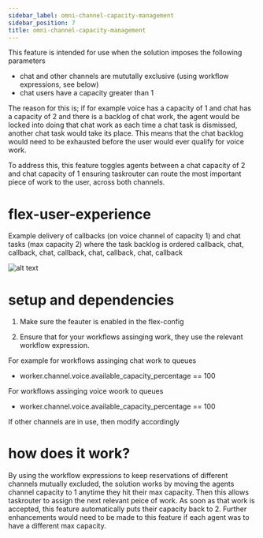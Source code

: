```yaml
---
sidebar_label: omni-channel-capacity-management
sidebar_position: 7
title: omni-channel-capacity-management
---
```


This feature is intended for use when the solution imposes the following parameters

- chat and other channels are mututally exclusive (using workflow expressions, see below)
- chat users have a capacity greater than 1

The reason for this is; if for example voice has a capacity of 1 and chat has a capacity of 2 and there is a backlog of chat work, the agent would be locked into doing that chat work as each time a chat task is dismissed, another chat task would take its place. This means that the chat backlog would
need to be exhausted before the user would ever qualify for voice work.

To address this, this feature toggles agents between a chat capacity of 2 and chat capacity of 1 ensuring taskrouter can route the most important piece of work to the user, across both channels.

# flex-user-experience

Example delivery of callbacks (on voice channel of capacity 1) and chat tasks (max capacity 2) where the task backlog is ordered callback, chat, callback, chat, callback, chat, callback, chat, callback

![alt text](/img/f1/omni-channel-capacity-management/flex-user-experience-omni-channel-capacity-management.gif)

# setup and dependencies

1. Make sure the feauter is enabled in the flex-config

2. Ensure that for your workflows assinging work, they use the relevant workflow expression.

For example for workflows assinging chat work to queues

- worker.channel.voice.available_capacity_percentage == 100

For workflows assinging voice woork to queues

- worker.channel.voice.available_capacity_percentage == 100

If other channels are in use, then modify accordingly

# how does it work?

By using the workflow expressions to keep reservations of different channels mutually excluded, the solution works by moving the agents channel capacity to 1 anytime they hit their max capacity. Then this allows taskrouter to assign the next relevant peice of work. As soon as that work is accepted, this feature automatically puts their capacity back to 2. Further enhancements would need to be made to this feature if each agent was to have a different max capacity.

